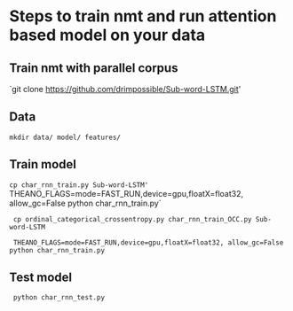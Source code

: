 # Steps to train nmt and run attention based model on your data

## Train nmt with parallel corpus

`git clone https://github.com/drimpossible/Sub-word-LSTM.git'


## Data

`mkdir data/ model/ features/`
 

## Train model
` cp char_rnn_train.py Sub-word-LSTM'
` THEANO_FLAGS=mode=FAST_RUN,device=gpu,floatX=float32, allow_gc=False python char_rnn_train.py`

` cp ordinal_categorical_crossentropy.py char_rnn_train_OCC.py Sub-word-LSTM`

` THEANO_FLAGS=mode=FAST_RUN,device=gpu,floatX=float32, allow_gc=False python char_rnn_train.py`


## Test model

` python char_rnn_test.py`
